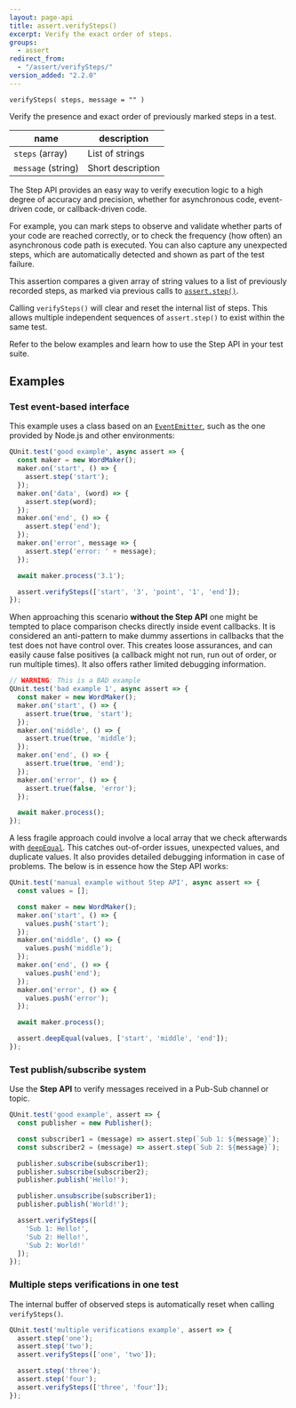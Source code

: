 ```yaml
---
layout: page-api
title: assert.verifySteps()
excerpt: Verify the exact order of steps.
groups:
  - assert
redirect_from:
  - "/assert/verifySteps/"
version_added: "2.2.0"
---
```


`verifySteps( steps, message = "" )`

Verify the presence and exact order of previously marked steps in a test.

| name | description |
|------|-------------|
| `steps` (array) | List of strings |
| `message` (string) | Short description |

The Step API provides an easy way to verify execution logic to a high degree of accuracy and precision, whether for asynchronous code, event-driven code, or callback-driven code.

For example, you can mark steps to observe and validate whether parts of your code are reached correctly, or to check the frequency (how often) an asynchronous code path is executed. You can also capture any unexpected steps, which are automatically detected and shown as part of the test failure.

This assertion compares a given array of string values to a list of previously recorded steps, as marked via previous calls to [`assert.step()`](./step.md).

Calling `verifySteps()` will clear and reset the internal list of steps. This allows multiple independent sequences of `assert.step()` to exist within the same test.

Refer to the below examples and learn how to use the Step API in your test suite.

## Examples

### Test event-based interface

This example uses a class based on an [`EventEmitter`](https://nodejs.org/api/events.html), such as the one provided by Node.js and other environments:

```js
QUnit.test('good example', async assert => {
  const maker = new WordMaker();
  maker.on('start', () => {
    assert.step('start');
  });
  maker.on('data', (word) => {
    assert.step(word);
  });
  maker.on('end', () => {
    assert.step('end');
  });
  maker.on('error', message => {
    assert.step('error: ' + message);
  });

  await maker.process('3.1');

  assert.verifySteps(['start', '3', 'point', '1', 'end']);
});
```

When approaching this scenario **without the Step API** one might be tempted to place comparison checks directly inside event callbacks. It is considered an anti-pattern to make dummy assertions in callbacks that the test does not have control over. This creates loose assurances, and can easily cause false positives (a callback might not run, run out of order, or run multiple times). It also offers rather limited debugging information.

```js
// WARNING: This is a BAD example
QUnit.test('bad example 1', async assert => {
  const maker = new WordMaker();
  maker.on('start', () => {
    assert.true(true, 'start');
  });
  maker.on('middle', () => {
    assert.true(true, 'middle');
  });
  maker.on('end', () => {
    assert.true(true, 'end');
  });
  maker.on('error', () => {
    assert.true(false, 'error');
  });

  await maker.process();
});
```

A less fragile approach could involve a local array that we check afterwards with [`deepEqual`](./deepEqual.md). This catches out-of-order issues, unexpected values, and duplicate values. It also provides detailed debugging information in case of problems. The below is in essence how the Step API works:

```js
QUnit.test('manual example without Step API', async assert => {
  const values = [];

  const maker = new WordMaker();
  maker.on('start', () => {
    values.push('start');
  });
  maker.on('middle', () => {
    values.push('middle');
  });
  maker.on('end', () => {
    values.push('end');
  });
  maker.on('error', () => {
    values.push('error');
  });

  await maker.process();

  assert.deepEqual(values, ['start', 'middle', 'end']);
});
```

### Test publish/subscribe system

Use the **Step API** to verify messages received in a Pub-Sub channel or topic.

```js
QUnit.test('good example', assert => {
  const publisher = new Publisher();

  const subscriber1 = (message) => assert.step(`Sub 1: ${message}`);
  const subscriber2 = (message) => assert.step(`Sub 2: ${message}`);

  publisher.subscribe(subscriber1);
  publisher.subscribe(subscriber2);
  publisher.publish('Hello!');

  publisher.unsubscribe(subscriber1);
  publisher.publish('World!');

  assert.verifySteps([
    'Sub 1: Hello!',
    'Sub 2: Hello!',
    'Sub 2: World!'
  ]);
});
```

### Multiple steps verifications in one test

The internal buffer of observed steps is automatically reset when calling `verifySteps()`.

```js
QUnit.test('multiple verifications example', assert => {
  assert.step('one');
  assert.step('two');
  assert.verifySteps(['one', 'two']);

  assert.step('three');
  assert.step('four');
  assert.verifySteps(['three', 'four']);
});
 ```
